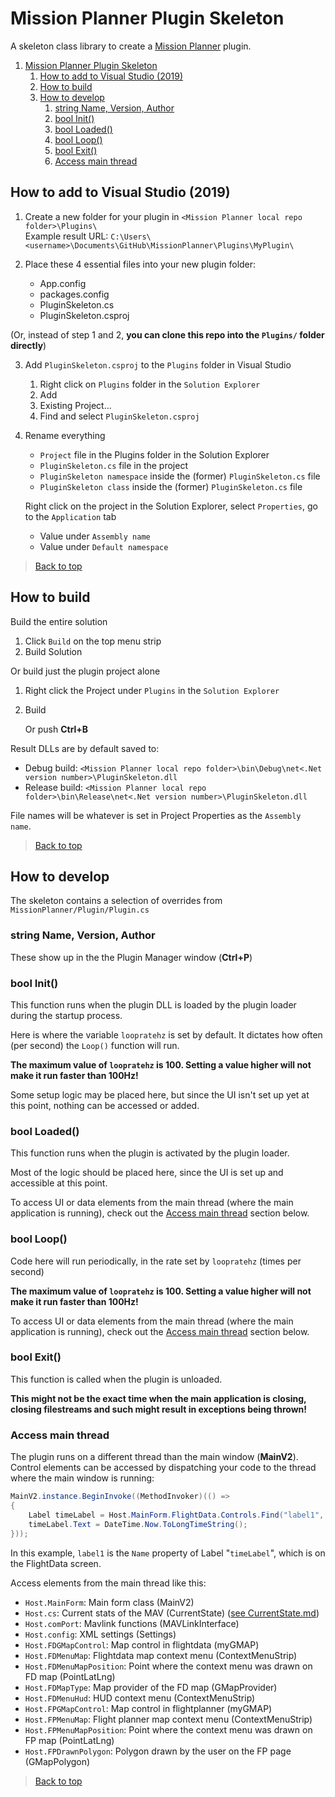 # Mission Planner Plugin Skeleton

A skeleton class library to create a <a href="https://github.com/ArduPilot/MissionPlanner/">Mission Planner</a> plugin.

1. [Mission Planner Plugin Skeleton](#mission-planner-plugin-skeleton)
   1. [How to add to Visual Studio (2019)](#how-to-add-to-visual-studio-2019)
   2. [How to build](#how-to-build)
   3. [How to develop](#how-to-develop)
      1. [string Name, Version, Author](#string-name-version-author)
      2. [bool Init()](#bool-init)
      3. [bool Loaded()](#bool-loaded)
      4. [bool Loop()](#bool-loop)
      5. [bool Exit()](#bool-exit)
      6. [Access main thread](#access-main-thread)

## How to add to Visual Studio (2019)

1. Create a new folder for your plugin in `<Mission Planner local repo folder>\Plugins\`  
    Example result URL: `C:\Users\<username>\Documents\GitHub\MissionPlanner\Plugins\MyPlugin\`

2. Place these 4 essential files into your new plugin folder:
   - App.config
   - packages.config
   - PluginSkeleton.cs
   - PluginSkeleton.csproj

(Or, instead of step 1 and 2, **you can clone this repo into the `Plugins/` folder directly**)

3. Add `PluginSkeleton.csproj` to the `Plugins` folder in Visual Studio
   1. Right click on `Plugins` folder in the `Solution Explorer`
   2. Add
   3. Existing Project...
   4. Find and select `PluginSkeleton.csproj`
   
4. Rename everything
   - `Project` file in the Plugins folder in the Solution Explorer
   - `PluginSkeleton.cs` file in the project
   - `PluginSkeleton namespace` inside the (former) `PluginSkeleton.cs` file
   - `PluginSkeleton class` inside the (former) `PluginSkeleton.cs` file

    Right click on the project in the Solution Explorer, select `Properties`, go to the `Application` tab
   - Value under `Assembly name`
   - Value under `Default namespace`

> [Back to top](#top)

## How to build

Build the entire solution
1. Click `Build` on the top menu strip
2. Build Solution

Or build just the plugin project alone
1. Right click the Project under `Plugins` in the `Solution Explorer`
2. Build
   
   Or push **Ctrl+B**

Result DLLs are by default saved to:
 - Debug build: `<Mission Planner local repo folder>\bin\Debug\net<.Net version number>\PluginSkeleton.dll`
 - Release build: `<Mission Planner local repo folder>\bin\Release\net<.Net version number>\PluginSkeleton.dll`

File names will be whatever is set in Project Properties as the `Assembly name`.

> [Back to top](#top)

## How to develop

The skeleton contains a selection of overrides from `MissionPlanner/Plugin/Plugin.cs`

### string Name, Version, Author

These show up in the the Plugin Manager window (**Ctrl+P**)

### bool Init()

This function runs when the plugin DLL is loaded by the plugin loader during the startup process.

Here is where the variable `loopratehz` is set by default. It dictates how often (per second) the `Loop()` function will run.

**The maximum value of `loopratehz` is 100. Setting a value higher will not make it run faster than 100Hz!**

Some setup logic may be placed here, but since the UI isn't set up yet at this point, nothing can be accessed or added.

### bool Loaded()

This function runs when the plugin is activated by the plugin loader.

Most of the logic should be placed here, since the UI is set up and accessible at this point.

To access UI or data elements from the main thread (where the main application is running), check out the [Access main thread](#access-main-thread) section below.

### bool Loop()

Code here will run periodically, in the rate set by `loopratehz` (times per second)

**The maximum value of `loopratehz` is 100. Setting a value higher will not make it run faster than 100Hz!**

To access UI or data elements from the main thread (where the main application is running), check out the [Access main thread](#access-main-thread) section below.

### bool Exit()

This function is called when the plugin is unloaded.

**This might not be the exact time when the main application is closing, closing filestreams and such might result in exceptions being thrown!**

### Access main thread

The plugin runs on a different thread than the main window (**MainV2**). Control elements can be accessed by dispatching your code to the thread where the main window is running:

```cs
MainV2.instance.BeginInvoke((MethodInvoker)(() =>
{
    Label timeLabel = Host.MainForm.FlightData.Controls.Find("label1", true).FirstOrDefault() as Label;
    timeLabel.Text = DateTime.Now.ToLongTimeString();
}));
```

In this example, `label1` is the `Name` property of Label "`timeLabel`", which is on the FlightData screen.

Access elements from the main thread like this:

 - `Host.MainForm`: Main form class (MainV2)
 - `Host.cs`: Current stats of the MAV (CurrentState) ([see CurrentState.md](CurrentState.md))
 - `Host.comPort`: Mavlink functions (MAVLinkInterface)
 - `Host.config`: XML settings (Settings)
 - `Host.FDGMapControl`: Map control in flightdata (myGMAP)
 - `Host.FDMenuMap`: Flightdata map context menu (ContextMenuStrip)
 - `Host.FDMenuMapPosition`: Point where the context menu was drawn on FD map (PointLatLng)
 - `Host.FDMapType`: Map provider of the FD map (GMapProvider)
 - `Host.FDMenuHud`: HUD context menu (ContextMenuStrip)
 - `Host.FPGMapControl`: Map control in flightplanner (myGMAP)
 - `Host.FPMenuMap`: Flight planner map context menu (ContextMenuStrip)
 - `Host.FPMenuMapPosition`: Point where the context menu was drawn on FP map (PointLatLng)
 - `Host.FPDrawnPolygon`: Polygon drawn by the user on the FP page (GMapPolygon)

> [Back to top](#top)

